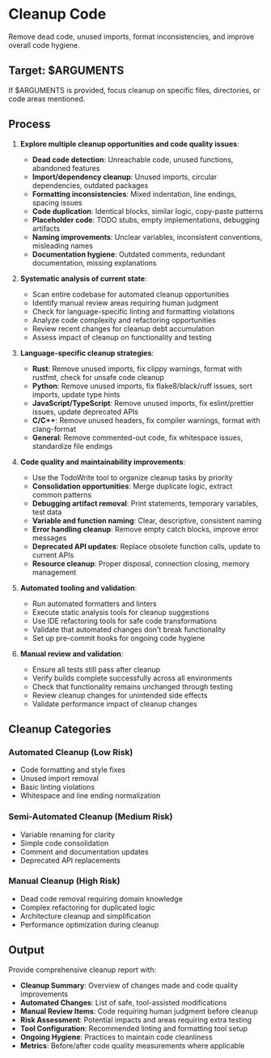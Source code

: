 # Cleanup Code

Remove dead code, unused imports, format inconsistencies, and improve overall code hygiene.

## Target: $ARGUMENTS

If $ARGUMENTS is provided, focus cleanup on specific files, directories, or code areas mentioned.

## Process

1. **Explore multiple cleanup opportunities and code quality issues**:
   - **Dead code detection**: Unreachable code, unused functions, abandoned features
   - **Import/dependency cleanup**: Unused imports, circular dependencies, outdated packages
   - **Formatting inconsistencies**: Mixed indentation, line endings, spacing issues
   - **Code duplication**: Identical blocks, similar logic, copy-paste patterns
   - **Placeholder code**: TODO stubs, empty implementations, debugging artifacts
   - **Naming improvements**: Unclear variables, inconsistent conventions, misleading names
   - **Documentation hygiene**: Outdated comments, redundant documentation, missing explanations

2. **Systematic analysis of current state**:
   - Scan entire codebase for automated cleanup opportunities
   - Identify manual review areas requiring human judgment
   - Check for language-specific linting and formatting violations
   - Analyze code complexity and refactoring opportunities
   - Review recent changes for cleanup debt accumulation
   - Assess impact of cleanup on functionality and testing

3. **Language-specific cleanup strategies**:
   - **Rust**: Remove unused imports, fix clippy warnings, format with rustfmt, check for unsafe code cleanup
   - **Python**: Remove unused imports, fix flake8/black/ruff issues, sort imports, update type hints
   - **JavaScript/TypeScript**: Remove unused imports, fix eslint/prettier issues, update deprecated APIs
   - **C/C++**: Remove unused headers, fix compiler warnings, format with clang-format
   - **General**: Remove commented-out code, fix whitespace issues, standardize file endings

4. **Code quality and maintainability improvements**:
   - Use the TodoWrite tool to organize cleanup tasks by priority
   - **Consolidation opportunities**: Merge duplicate logic, extract common patterns
   - **Debugging artifact removal**: Print statements, temporary variables, test data
   - **Variable and function naming**: Clear, descriptive, consistent naming
   - **Error handling cleanup**: Remove empty catch blocks, improve error messages
   - **Deprecated API updates**: Replace obsolete function calls, update to current APIs
   - **Resource cleanup**: Proper disposal, connection closing, memory management

5. **Automated tooling and validation**:
   - Run automated formatters and linters
   - Execute static analysis tools for cleanup suggestions
   - Use IDE refactoring tools for safe code transformations
   - Validate that automated changes don't break functionality
   - Set up pre-commit hooks for ongoing code hygiene

6. **Manual review and validation**:
   - Ensure all tests still pass after cleanup
   - Verify builds complete successfully across all environments
   - Check that functionality remains unchanged through testing
   - Review cleanup changes for unintended side effects
   - Validate performance impact of cleanup changes

## Cleanup Categories

### Automated Cleanup (Low Risk)
- Code formatting and style fixes
- Unused import removal
- Basic linting violations
- Whitespace and line ending normalization

### Semi-Automated Cleanup (Medium Risk)
- Variable renaming for clarity
- Simple code consolidation
- Comment and documentation updates
- Deprecated API replacements

### Manual Cleanup (High Risk)
- Dead code removal requiring domain knowledge
- Complex refactoring for duplicated logic
- Architecture cleanup and simplification
- Performance optimization during cleanup

## Output

Provide comprehensive cleanup report with:
- **Cleanup Summary**: Overview of changes made and code quality improvements
- **Automated Changes**: List of safe, tool-assisted modifications
- **Manual Review Items**: Code requiring human judgment before cleanup
- **Risk Assessment**: Potential impacts and areas requiring extra testing
- **Tool Configuration**: Recommended linting and formatting tool setup
- **Ongoing Hygiene**: Practices to maintain code cleanliness
- **Metrics**: Before/after code quality measurements where applicable
